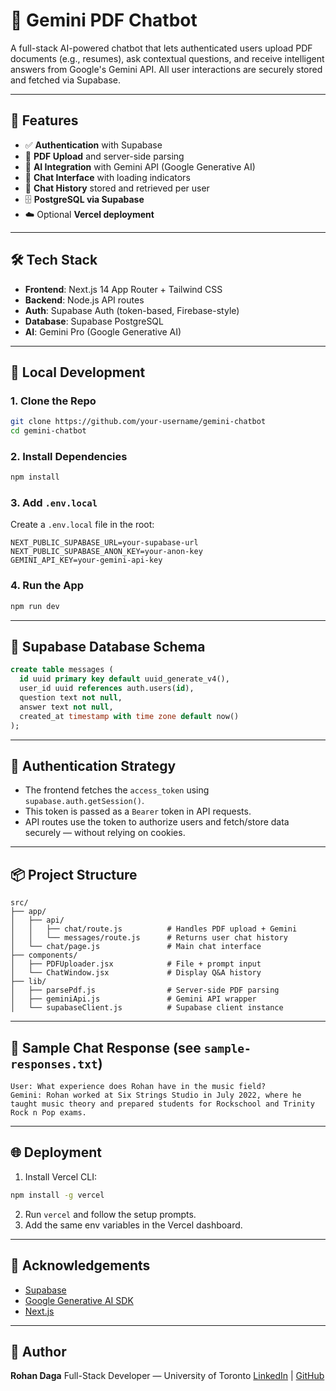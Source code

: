 # 📄 Gemini PDF Chatbot

A full-stack AI-powered chatbot that lets authenticated users upload PDF documents (e.g., resumes), ask contextual questions, and receive intelligent answers from Google's Gemini API. All user interactions are securely stored and fetched via Supabase.

---

## 🚀 Features

* ✅ **Authentication** with Supabase
* 📄 **PDF Upload** and server-side parsing
* 🤖 **AI Integration** with Gemini API (Google Generative AI)
* 💬 **Chat Interface** with loading indicators
* 🧠 **Chat History** stored and retrieved per user
* 🗄️ **PostgreSQL via Supabase**
* ☁️ Optional **Vercel deployment**

---

## 🛠️ Tech Stack

* **Frontend**: Next.js 14 App Router + Tailwind CSS
* **Backend**: Node.js API routes
* **Auth**: Supabase Auth (token-based, Firebase-style)
* **Database**: Supabase PostgreSQL
* **AI**: Gemini Pro (Google Generative AI)

---

## 🧪 Local Development

### 1. Clone the Repo

```bash
git clone https://github.com/your-username/gemini-chatbot
cd gemini-chatbot
```

### 2. Install Dependencies

```bash
npm install
```

### 3. Add `.env.local`

Create a `.env.local` file in the root:

```env
NEXT_PUBLIC_SUPABASE_URL=your-supabase-url
NEXT_PUBLIC_SUPABASE_ANON_KEY=your-anon-key
GEMINI_API_KEY=your-gemini-api-key
```

### 4. Run the App

```bash
npm run dev
```

---

## 🧾 Supabase Database Schema

```sql
create table messages (
  id uuid primary key default uuid_generate_v4(),
  user_id uuid references auth.users(id),
  question text not null,
  answer text not null,
  created_at timestamp with time zone default now()
);
```

---

## 🔐 Authentication Strategy

* The frontend fetches the `access_token` using `supabase.auth.getSession()`.
* This token is passed as a `Bearer` token in API requests.
* API routes use the token to authorize users and fetch/store data securely — without relying on cookies.

---

## 📦 Project Structure

```
src/
├── app/
│   ├── api/
│   │   ├── chat/route.js          # Handles PDF upload + Gemini
│   │   └── messages/route.js      # Returns user chat history
│   └── chat/page.js               # Main chat interface
├── components/
│   ├── PDFUploader.jsx            # File + prompt input
│   └── ChatWindow.jsx             # Display Q&A history
├── lib/
│   ├── parsePdf.js                # Server-side PDF parsing
│   ├── geminiApi.js               # Gemini API wrapper
│   └── supabaseClient.js          # Supabase client instance
```

---

## 📄 Sample Chat Response (see `sample-responses.txt`)

```
User: What experience does Rohan have in the music field?
Gemini: Rohan worked at Six Strings Studio in July 2022, where he taught music theory and prepared students for Rockschool and Trinity Rock n Pop exams.
```

---

## 🌐 Deployment

1. Install Vercel CLI:

```bash
npm install -g vercel
```

2. Run `vercel` and follow the setup prompts.
3. Add the same env variables in the Vercel dashboard.

---

## 🙏 Acknowledgements

* [Supabase](https://supabase.io)
* [Google Generative AI SDK](https://github.com/google/generative-ai-js)
* [Next.js](https://nextjs.org)

---

## 🧑 Author

**Rohan Daga**
Full-Stack Developer — University of Toronto
[LinkedIn](https://www.linkedin.com/in/rohannnnnnn/) | [GitHub](https://github.com/your-username)
